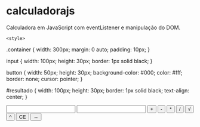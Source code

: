 # calculadorajs
Calculadora em JavaScript com eventListener e manipulação do DOM.

<!DOCTYPE html>
<html lang="en">
<head>
    <meta charset="UTF-8">
    <meta name="viewport" content="width=device-width, initial-scale=1.0">
    <script src="calscript.js" defer></script>
    <title>Calculadora</title>

    <style>
.container {
  width: 300px;
  margin: 0 auto;
  padding: 10px;
}

input {
  width: 100px;
  height: 30px;
  border: 1px solid black;
}

button {
  width: 50px;
  height: 30px;
  background-color: #000;
  color: #fff;
  border: none;
  cursor: pointer;
}

#resultado {
  width: 100px;
  height: 30px;
  border: 1px solid black;
  text-align: center;
}
    </style>
</head>
<body>
    <div class="container">
        <input type="number" id="num1">
        <input type="number" id="num2">
        <button id="soma">+</button>
        <button id="subtrai">-</button>
        <button id="multiplica">*</button>
        <button id="divide">/</button>
        <button id="raiz">√</button>
        <button id="exp">^</button>
        <button id="ce">CE</button>
        <button id="trocar">↔</button>
        <div id="resultado"></div>
      </div>
  </div>
</body>
</html>
